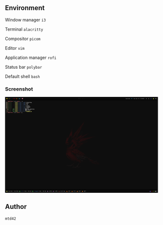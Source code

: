 ## Environment

Window manager `i3`

Terminal `alacritty`

Compositor `picom`

Editor `vim`

Application manager `rofi`

Status bar `polybar`

Default shell `bash`

### Screenshot

![screenshot](./screenshot.png)

## Author

 `mtd42`
